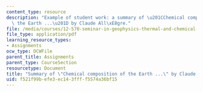 ```yaml
---
content_type: resource
description: "Example of student work: a summary of \u201CChemical composition of\
  \ the Earth ...\u201D by Claude All\xE8gre."
file: /media/courses/12-570-seminar-in-geophysics-thermal-and-chemical-evolution-of-the-earth-spring-2005/f521f99befe3ec143ffff5574a36bf15_240205_group3.pdf
file_type: application/pdf
learning_resource_types:
- Assignments
ocw_type: OCWFile
parent_title: Assignments
parent_type: CourseSection
resourcetype: Document
title: "Summary of \"Chemical composition of the Earth ...\" by Claude All\xE8gre"
uid: f521f99b-efe3-ec14-3fff-f5574a36bf15
---
```

